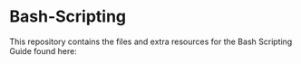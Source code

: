 # Bash-Scripting

This repository contains the files and extra resources for the Bash Scripting Guide found here: <link>
